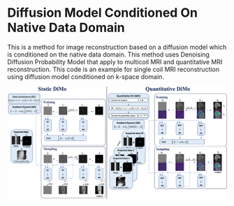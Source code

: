 # Diffusion Model Conditioned On Native Data Domain
This is a method for image reconstruction based on a diffusion model which is conditioned on the native data domain. This method uses Denoising Diffusion Probability Model that apply to multicoil MRI and quantitative MRI reconstruction. This code is an example for single coil MRI reconstruction using diffusion model conditioned on k-space domain. 

![Project Screenshot](./framework.png)

